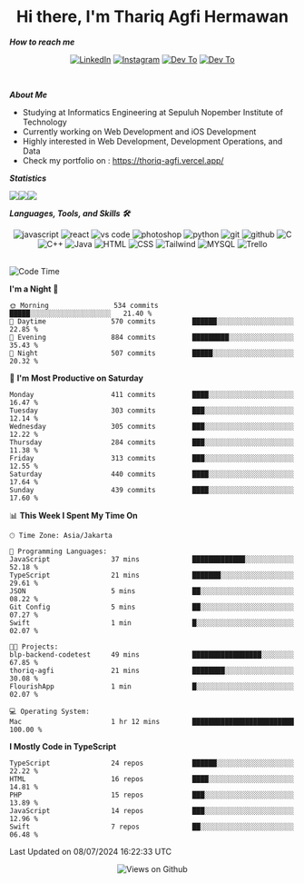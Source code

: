 <div align="center">
  <h1>Hi there, I'm Thariq Agfi Hermawan</h1>
</div>


***How to reach me***
<p align='center'>
   <a href="https://www.linkedin.com/in/thariqagfihermawan" target="_blank"><img src="https://img.shields.io/badge/LinkedIn-0077B5?style=for-the-badge&logo=linkedin&logoColor=white" alt="LinkedIn"></a>
   <a href="https://www.instagram.com/thoriqagfi" target="_blank"><img src="https://img.shields.io/badge/Instagram-E4405F?style=for-the-badge&logo=instagram&logoColor=white" alt="Instagram"></a>
   <a href="https://medium.com/@thoriq.aghfi60" target="_blank"><img src="https://img.shields.io/badge/Medium-12100E?style=for-the-badge&logo=medium&logoColor=white" alt="Dev To"></a>
   <a href="https://linktr.ee/thoriqagfi" target="_blank"><img src="https://img.shields.io/badge/linktree-1de9b6?style=for-the-badge&logo=linktree&logoColor=white" alt="Dev To"></a>
</p>

<br>

***About Me***
- Studying at Informatics Engineering at Sepuluh Nopember Institute of Technology
- Currently working on Web Development and iOS Development
- Highly interested in Web Development, Development Operations, and Data
- Check my portfolio on : https://thoriq-agfi.vercel.app/

***Statistics***

<!-- [![GitHub Streak](http://github-readme-streak-stats.herokuapp.com?user=thoriqagfi&theme=dark)](https://git.io/streak-stats) -->

<div align="center">
  <div style="display: flex;">
    <img src="http://github-readme-streak-stats.herokuapp.com?user=thoriqagfi&theme=chartreuse-dark"/>
    <img src="https://github-readme-stats.vercel.app/api/top-langs/?username=thoriqagfi&layout=compact&&theme=chartreuse-dark&langs_count=8)](https://github.com/thoriqagfi"/>
    <img src="https://github-readme-stats.vercel.app/api?username=thoriqagfi&show_icons=true&theme=chartreuse-dark"/>
  </div>
</div>

<!-- [![Top Langs](https://github-readme-stats.vercel.app/api/top-langs/?username=thoriqagfi&layout=compact&&theme=chartreuse-dark&langs_count=8)](https://github.com/thoriqagfi)
< ![Agfi's GitHub stats](https://github-readme-stats.vercel.app/api?username=thoriqagfi&show_icons=true&theme=chartreuse-dark) -->

***Languages, Tools, and Skills 🛠***

  <div align="center">
    <img src="https://img.shields.io/badge/JavaScript-F7DF1E?style=for-the-badge&logo=javascript&logoColor=black" alt="javascript" />
    <img src="https://img.shields.io/badge/React-61DAFB?style=for-the-badge&logo=react&logoColor=black" alt="react" />
    <img src="https://img.shields.io/badge/vs%20code-007ACC?style=for-the-badge&logo=visual%20studio%20code&logoColor=white" alt="vs code" />
    <img src="https://img.shields.io/badge/adobe%20photoshop-31A8FF?style=for-the-badge&logo=adobe%20photoshop&logoColor=white" alt="photoshop" />
    <img src="https://img.shields.io/badge/python-3776AB?style=for-the-badge&logo=python&logoColor=white" alt="python" />
    <img src="https://img.shields.io/badge/Git-F05032?style=for-the-badge&logo=git&logoColor=white" alt="git" />
    <img src="https://img.shields.io/badge/GitHub-100000?style=for-the-badge&logo=github&logoColor=white" alt="github" />
    <img src="https://img.shields.io/badge/c-%2300599C.svg?style=for-the-badge&logo=c&logoColor=white" alt="C" />
    <img src="https://img.shields.io/badge/c++-%2300599C.svg?style=for-the-badge&logo=c%2B%2B&logoColor=white" alt="C++" />
    <img src="https://img.shields.io/badge/Java-ED8B00?style=for-the-badge&logo=java&logoColor=white" alt="Java"/>
    <img src="https://img.shields.io/badge/HTML5-E34F26?style=for-the-badge&logo=html5&logoColor=white" alt="HTML" />
    <img src="https://img.shields.io/badge/CSS-239120?&style=for-the-badge&logo=css3&logoColor=white" alt ="CSS" />
    <img src="https://img.shields.io/badge/tailwindcss-%2338B2AC.svg?style=for-the-badge&logo=tailwind-css&logoColor=white" alt="Tailwind" />
    <img src="https://img.shields.io/badge/MySQL-00000F?style=for-the-badge&logo=mysql&logoColor=white" alt="MYSQL" />
    <img src="https://img.shields.io/badge/Trello-%23026AA7.svg?style=for-the-badge&logo=Trello&logoColor=white" alt="Trello" />
  </div><br>

<!--START_SECTION:waka-->
![Code Time](http://img.shields.io/badge/Code%20Time-958%20hrs%2051%20mins-blue)

**I'm a Night 🦉** 

```text
🌞 Morning                534 commits         █████░░░░░░░░░░░░░░░░░░░░   21.40 % 
🌆 Daytime                570 commits         ██████░░░░░░░░░░░░░░░░░░░   22.85 % 
🌃 Evening                884 commits         █████████░░░░░░░░░░░░░░░░   35.43 % 
🌙 Night                  507 commits         █████░░░░░░░░░░░░░░░░░░░░   20.32 % 
```
📅 **I'm Most Productive on Saturday** 

```text
Monday                   411 commits         ████░░░░░░░░░░░░░░░░░░░░░   16.47 % 
Tuesday                  303 commits         ███░░░░░░░░░░░░░░░░░░░░░░   12.14 % 
Wednesday                305 commits         ███░░░░░░░░░░░░░░░░░░░░░░   12.22 % 
Thursday                 284 commits         ███░░░░░░░░░░░░░░░░░░░░░░   11.38 % 
Friday                   313 commits         ███░░░░░░░░░░░░░░░░░░░░░░   12.55 % 
Saturday                 440 commits         ████░░░░░░░░░░░░░░░░░░░░░   17.64 % 
Sunday                   439 commits         ████░░░░░░░░░░░░░░░░░░░░░   17.60 % 
```


📊 **This Week I Spent My Time On** 

```text
🕑︎ Time Zone: Asia/Jakarta

💬 Programming Languages: 
JavaScript               37 mins             █████████████░░░░░░░░░░░░   52.18 % 
TypeScript               21 mins             ███████░░░░░░░░░░░░░░░░░░   29.61 % 
JSON                     5 mins              ██░░░░░░░░░░░░░░░░░░░░░░░   08.22 % 
Git Config               5 mins              ██░░░░░░░░░░░░░░░░░░░░░░░   07.27 % 
Swift                    1 min               █░░░░░░░░░░░░░░░░░░░░░░░░   02.07 % 

🐱‍💻 Projects: 
blp-backend-codetest     49 mins             █████████████████░░░░░░░░   67.85 % 
thoriq-agfi              21 mins             ████████░░░░░░░░░░░░░░░░░   30.08 % 
FlourishApp              1 min               █░░░░░░░░░░░░░░░░░░░░░░░░   02.07 % 

💻 Operating System: 
Mac                      1 hr 12 mins        █████████████████████████   100.00 % 
```

**I Mostly Code in TypeScript** 

```text
TypeScript               24 repos            ██████░░░░░░░░░░░░░░░░░░░   22.22 % 
HTML                     16 repos            ████░░░░░░░░░░░░░░░░░░░░░   14.81 % 
PHP                      15 repos            ███░░░░░░░░░░░░░░░░░░░░░░   13.89 % 
JavaScript               14 repos            ███░░░░░░░░░░░░░░░░░░░░░░   12.96 % 
Swift                    7 repos             ██░░░░░░░░░░░░░░░░░░░░░░░   06.48 % 
```




 Last Updated on 08/07/2024 16:22:33 UTC
<!--END_SECTION:waka-->

<div align="center">
<img src="https://komarev.com/ghpvc/?username=thoriqagfi&color=blue" alt="Views on Github" />
</div>
